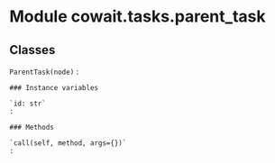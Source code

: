 Module cowait.tasks.parent_task
===============================

Classes
-------

`ParentTask(node)`
:   

    ### Instance variables

    `id: str`
    :

    ### Methods

    `call(self, method, args={})`
    :